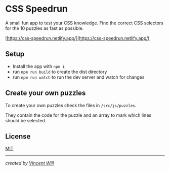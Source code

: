 # CSS Speedrun

A small fun app to test your CSS knowledge. Find the correct CSS selectors for the 10 puzzles as fast as possible.

[https://css-speedrun.netlify.app/](https://css-speedrun.netlify.app/)

## Setup

- Install the app with `npm i`
- run `npm run build` to create the dist directory
- run `npm run watch` to run the dev server and watch for changes


## Create your own puzzles

To create your own puzzles check the files in `/src/js/puzzles`.

They contain the code for the puzzle and an array to mark which lines should be selected.

## License

[MIT](https://choosealicense.com/licenses/mit/)

---

*created by [Vincent Will](https://wweb.dev/)*